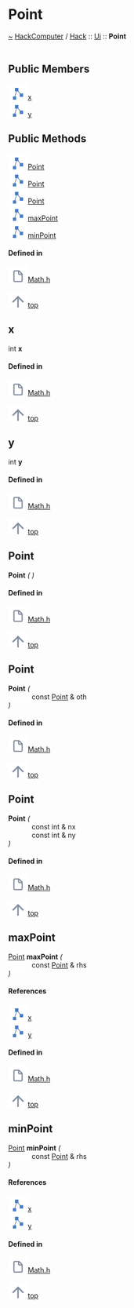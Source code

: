 <a id="point"></a>
<h1>Point</h1>
<a id="a01308"></a>
<a href="https://github.com/CharlesCarley/HackComputer#~">~</a>
<a href="index.md#index">HackComputer</a>
<span class="inline-text">/</span>
<a href="a00900.md#hack">Hack</a>
<span class="inline-text">::</span>
<a href="a00914.md#ui">Ui</a>
<span class="inline-text">::</span>
<span class="bold-text"><b>Point</b></span>
<br/>
<br/>
<a id="public-members"></a>
<h2>Public Members</h2>
<span class="icon-list-item"><a href="#x" class="icon-list-item"><img src="../images/class.svg" class="icon-list-item"/><span class="icon-list-item">x</span>
</a>
</span>
<br/>
<span class="icon-list-item"><a href="#y" class="icon-list-item"><img src="../images/class.svg" class="icon-list-item"/><span class="icon-list-item">y</span>
</a>
</span>
<br/>
<a id="public-methods"></a>
<h2>Public Methods</h2>
<span class="icon-list-item"><a href="#point" class="icon-list-item"><img src="../images/class.svg" class="icon-list-item"/><span class="icon-list-item">Point</span>
</a>
</span>
<br/>
<span class="icon-list-item"><a href="#point" class="icon-list-item"><img src="../images/class.svg" class="icon-list-item"/><span class="icon-list-item">Point</span>
</a>
</span>
<br/>
<span class="icon-list-item"><a href="#point" class="icon-list-item"><img src="../images/class.svg" class="icon-list-item"/><span class="icon-list-item">Point</span>
</a>
</span>
<br/>
<span class="icon-list-item"><a href="#maxpoint" class="icon-list-item"><img src="../images/class.svg" class="icon-list-item"/><span class="icon-list-item">maxPoint</span>
</a>
</span>
<br/>
<span class="icon-list-item"><a href="#minpoint" class="icon-list-item"><img src="../images/class.svg" class="icon-list-item"/><span class="icon-list-item">minPoint</span>
</a>
</span>
<br/>
<a id="defined-in"></a>
<h4>Defined in</h4>
<span class="icon-list-item"><a href="https://github.com/CharlesCarley/HackComputer/blob/master/Source/Utils/UserInterface/Math.h#L30" class="icon-list-item"><img src="../images/file.svg" class="icon-list-item"/><span class="icon-list-item">Math.h</span>
</a>
</span>
<br/>
<br/>
<span class="icon-list-item"><a href="#point" class="icon-list-item"><img src="../images/jumpToTop.svg" class="icon-list-item"/><span class="icon-list-item">top</span>
</a>
</span>
<a id="x"></a>
<h2>x</h2>
<span class="inline-text">int</span>
<span class="bold-text"><b>x</b></span>
<br/>
<a id="defined-in"></a>
<h4>Defined in</h4>
<span class="icon-list-item"><a href="https://github.com/CharlesCarley/HackComputer/blob/master/Source/Utils/UserInterface/Math.h#L32" class="icon-list-item"><img src="../images/file.svg" class="icon-list-item"/><span class="icon-list-item">Math.h</span>
</a>
</span>
<br/>
<br/>
<span class="icon-list-item"><a href="#point" class="icon-list-item"><img src="../images/jumpToTop.svg" class="icon-list-item"/><span class="icon-list-item">top</span>
</a>
</span>
<br/>
<a id="y"></a>
<h2>y</h2>
<span class="inline-text">int</span>
<span class="bold-text"><b>y</b></span>
<br/>
<a id="defined-in"></a>
<h4>Defined in</h4>
<span class="icon-list-item"><a href="https://github.com/CharlesCarley/HackComputer/blob/master/Source/Utils/UserInterface/Math.h#L32" class="icon-list-item"><img src="../images/file.svg" class="icon-list-item"/><span class="icon-list-item">Math.h</span>
</a>
</span>
<br/>
<br/>
<span class="icon-list-item"><a href="#point" class="icon-list-item"><img src="../images/jumpToTop.svg" class="icon-list-item"/><span class="icon-list-item">top</span>
</a>
</span>
<br/>
<a id="point"></a>
<h2>Point</h2>
<span class="bold-text"><b>Point</b></span>
<span class="italic-text"><i>(</i></span>
<span class="italic-text"><i>)</i></span>
<a id="defined-in"></a>
<h4>Defined in</h4>
<span class="icon-list-item"><a href="https://github.com/CharlesCarley/HackComputer/blob/master/Source/Utils/UserInterface/Math.h#L35" class="icon-list-item"><img src="../images/file.svg" class="icon-list-item"/><span class="icon-list-item">Math.h</span>
</a>
</span>
<br/>
<br/>
<span class="icon-list-item"><a href="#point" class="icon-list-item"><img src="../images/jumpToTop.svg" class="icon-list-item"/><span class="icon-list-item">top</span>
</a>
</span>
<br/>
<a id="point"></a>
<h2>Point</h2>
<span class="bold-text"><b>Point</b></span>
<span class="italic-text"><i>(</i></span>
<div class="paragraph">
<span class="paragraph"><img src="../images/horSpace24px.svg"/><span class="inline-text">const </span>
<a href="a01308.md#point">Point</a>
<span class="inline-text"> &amp;</span>
<span class="inline-text">oth</span>
</span>
</div>
<span class="italic-text"><i>)</i></span>
<a id="defined-in"></a>
<h4>Defined in</h4>
<span class="icon-list-item"><a href="https://github.com/CharlesCarley/HackComputer/blob/master/Source/Utils/UserInterface/Math.h#L36" class="icon-list-item"><img src="../images/file.svg" class="icon-list-item"/><span class="icon-list-item">Math.h</span>
</a>
</span>
<br/>
<br/>
<span class="icon-list-item"><a href="#point" class="icon-list-item"><img src="../images/jumpToTop.svg" class="icon-list-item"/><span class="icon-list-item">top</span>
</a>
</span>
<br/>
<a id="point"></a>
<h2>Point</h2>
<span class="bold-text"><b>Point</b></span>
<span class="italic-text"><i>(</i></span>
<div class="paragraph">
<span class="paragraph"><img src="../images/horSpace24px.svg"/><span class="inline-text">const int &amp;</span>
<span class="inline-text">nx</span>
</span>
</div>
<div class="paragraph">
<span class="paragraph"><img src="../images/horSpace24px.svg"/><span class="inline-text">const int &amp;</span>
<span class="inline-text">ny</span>
</span>
</div>
<span class="italic-text"><i>)</i></span>
<a id="defined-in"></a>
<h4>Defined in</h4>
<span class="icon-list-item"><a href="https://github.com/CharlesCarley/HackComputer/blob/master/Source/Utils/UserInterface/Math.h#L38" class="icon-list-item"><img src="../images/file.svg" class="icon-list-item"/><span class="icon-list-item">Math.h</span>
</a>
</span>
<br/>
<br/>
<span class="icon-list-item"><a href="#point" class="icon-list-item"><img src="../images/jumpToTop.svg" class="icon-list-item"/><span class="icon-list-item">top</span>
</a>
</span>
<br/>
<a id="maxpoint"></a>
<h2>maxPoint</h2>
<a href="a01308.md#point">Point</a>
<span class="bold-text"><b>maxPoint</b></span>
<span class="italic-text"><i>(</i></span>
<div class="paragraph">
<span class="paragraph"><img src="../images/horSpace24px.svg"/><span class="inline-text">const </span>
<a href="a01308.md#point">Point</a>
<span class="inline-text"> &amp;</span>
<span class="inline-text">rhs</span>
</span>
</div>
<span class="italic-text"><i>)</i></span>
<a id="references"></a>
<h4>References</h4>
<div class="paragraph">
<span class="paragraph"><img src="../images/class.svg"/><a href="a01308.md#x">x</a>
</span>
</div>
<div class="paragraph">
<span class="paragraph"><img src="../images/class.svg"/><a href="a01308.md#y">y</a>
</span>
</div>
<a id="defined-in"></a>
<h4>Defined in</h4>
<span class="icon-list-item"><a href="https://github.com/CharlesCarley/HackComputer/blob/master/Source/Utils/UserInterface/Math.h#L44" class="icon-list-item"><img src="../images/file.svg" class="icon-list-item"/><span class="icon-list-item">Math.h</span>
</a>
</span>
<br/>
<br/>
<span class="icon-list-item"><a href="#point" class="icon-list-item"><img src="../images/jumpToTop.svg" class="icon-list-item"/><span class="icon-list-item">top</span>
</a>
</span>
<br/>
<a id="minpoint"></a>
<h2>minPoint</h2>
<a href="a01308.md#point">Point</a>
<span class="bold-text"><b>minPoint</b></span>
<span class="italic-text"><i>(</i></span>
<div class="paragraph">
<span class="paragraph"><img src="../images/horSpace24px.svg"/><span class="inline-text">const </span>
<a href="a01308.md#point">Point</a>
<span class="inline-text"> &amp;</span>
<span class="inline-text">rhs</span>
</span>
</div>
<span class="italic-text"><i>)</i></span>
<a id="references"></a>
<h4>References</h4>
<div class="paragraph">
<span class="paragraph"><img src="../images/class.svg"/><a href="a01308.md#x">x</a>
</span>
</div>
<div class="paragraph">
<span class="paragraph"><img src="../images/class.svg"/><a href="a01308.md#y">y</a>
</span>
</div>
<a id="defined-in"></a>
<h4>Defined in</h4>
<span class="icon-list-item"><a href="https://github.com/CharlesCarley/HackComputer/blob/master/Source/Utils/UserInterface/Math.h#L52" class="icon-list-item"><img src="../images/file.svg" class="icon-list-item"/><span class="icon-list-item">Math.h</span>
</a>
</span>
<br/>
<br/>
<span class="icon-list-item"><a href="#point" class="icon-list-item"><img src="../images/jumpToTop.svg" class="icon-list-item"/><span class="icon-list-item">top</span>
</a>
</span>
<br/>
</div>
</div>
</body>
</html>
